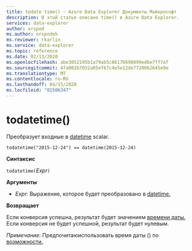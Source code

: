 ```yaml
---
title: todate time() - Azure Data Explorer Документы Майкрософт
description: В этой статье описано time() в Azure Data Explorer.
services: data-explorer
author: orspod
ms.author: orspodek
ms.reviewer: rkarlin
ms.service: data-explorer
ms.topic: reference
ms.date: 02/13/2020
ms.openlocfilehash: abe3852195b1a79ab5c86176698099ed6e7ff7af
ms.sourcegitcommit: 47a002b7032a05ef67c4e5e12de7720062645e9e
ms.translationtype: MT
ms.contentlocale: ru-RU
ms.lasthandoff: 04/15/2020
ms.locfileid: "81506347"
---
```

# <a name="todatetime"></a>todatetime()

Преобразует входные в [datetime](./scalar-data-types/datetime.md) scalar.

```kusto
todatetime("2015-12-24") == datetime(2015-12-24)
```

**Синтаксис**

`todatetime(`*Expr*`)`

**Аргументы**

* *Expr*: Выражение, которое будет преобразовано в [datetime.](./scalar-data-types/datetime.md) 

**Возвращает**

Если конверсия успешна, результат будет значением [времени даты.](./scalar-data-types/datetime.md)
Если конверсия не будет успешной, результат будет нулевым.
 
*Примечание*: Предпочитаюиспользовать время даты () по [возможности.](./scalar-data-types/datetime.md)